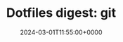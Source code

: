 ---
title: 'Dotfiles digest: git'
slug: 20240301T115500
date: 2024-03-01T11:55:00+0000
params:
  url: https://adrg.se/blog/dotfiles-digest-git
tags:
- fit
- to-read
---